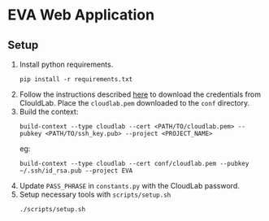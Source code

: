 # EVA Web Application
## Setup
1. Install python requirements.
    ```
    pip install -r requirements.txt 
    ```
2. Follow the instructions described [here](https://geni-lib.readthedocs.io/en/latest/intro/creds/cloudlab.html) to download the credentials from ClouldLab. Place the `cloudlab.pem` downloaded to the `conf` directory.
3. Build the context:
    ```
    build-context --type cloudlab --cert <PATH/TO/cloudlab.pem> --pubkey <PATH/TO/ssh_key.pub> --project <PROJECT_NAME>
    ```
    eg:
    ```
    build-context --type cloudlab --cert conf/cloudlab.pem --pubkey ~/.ssh/id_rsa.pub --project EVA
   ```
4. Update `PASS_PHRASE` in `constants.py` with the CloudLab password. 
5. Setup necessary tools with `scripts/setup.sh`
    ```
    ./scripts/setup.sh
    ```